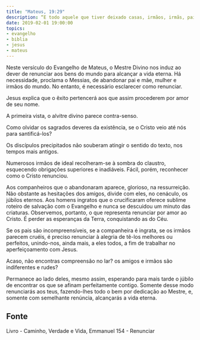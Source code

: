 ```yaml
---
title: "Mateus, 19:29"
description: “E todo aquele que tiver deixado casas, irmãos, irmãs, pai, mãe, mulher, filhos ou terras, por amor do meu nome, receberá cem vezes tanto e herdará a vida eterna.” — Jesus
date: 2019-02-01 19:00:00
topics: 
- evangelho
- biblia
- jesus
- mateus
---
```


Neste versículo do Evangelho de Mateus, o Mestre Divino nos induz ao
dever de renunciar aos bens do mundo para alcançar a vida eterna. Há
necessidade, proclama o Messias, de abandonar pai e mãe, mulher e irmãos
do mundo. No entanto, é necessário esclarecer como renunciar.

Jesus explica que o êxito pertencerá aos que assim procederem por amor
de seu nome.

A primeira vista, o alvitre divino parece contra-senso.

Como olvidar os sagrados deveres da existência, se o Cristo veio até nós
para santificá-los?

Os discípulos precipitados não souberam atingir o sentido do texto, nos
tempos mais antigos.

Numerosos irmãos de ideal recolheram-se à sombra do claustro, esquecendo
obrigações superiores e inadiáveis.  Fácil, porém, reconhecer como o Cristo
renunciou.

Aos companheiros que o abandonaram aparece, glorioso, na ressurreição.  Não
obstante as hesitações dos amigos, divide com eles, no cenáculo, os júbilos
eternos. Aos homens ingratos que o crucificaram oferece sublime roteiro de
salvação com o Evangelho e nunca se descuidou um minuto das criaturas.
Observemos, portanto, o que representa renunciar por amor ao Cristo. É perder as
esperanças da Terra, conquistando as do Céu.

Se os pais são incompreensíveis, se a companheira é ingrata, se os irmãos
parecem cruéis, é preciso renunciar à alegria de tê-los melhores ou perfeitos,
unindo-nos, ainda mais, a eles todos, a fim de trabalhar no aperfeiçoamento com
Jesus.

Acaso, não encontras compreensão no lar? os amigos e irmãos são
indiferentes e rudes?

Permanece ao lado deles, mesmo assim, esperando para mais tarde o
júbilo de encontrar os que se afinam perfeitamente contigo. Somente desse
modo renunciarás aos teus, fazendo-lhes todo o bem por dedicação ao Mestre,
e, somente com semelhante renúncia, alcançarás a vida eterna.



## Fonte
Livro - Caminho, Verdade e Vida, Emmanuel
154 - Renunciar
